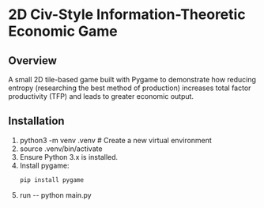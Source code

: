 # 2D Civ-Style Information-Theoretic Economic Game

## Overview

A small 2D tile-based game built with Pygame to demonstrate how reducing entropy (researching the best method of production) increases total factor productivity (TFP) and leads to greater economic output.

## Installation
1. python3 -m venv .venv # Create a new virtual environment
2. source .venv/bin/activate
3. Ensure Python 3.x is installed.
4. Install pygame:
   ```bash
   pip install pygame
5. run -- python main.py


